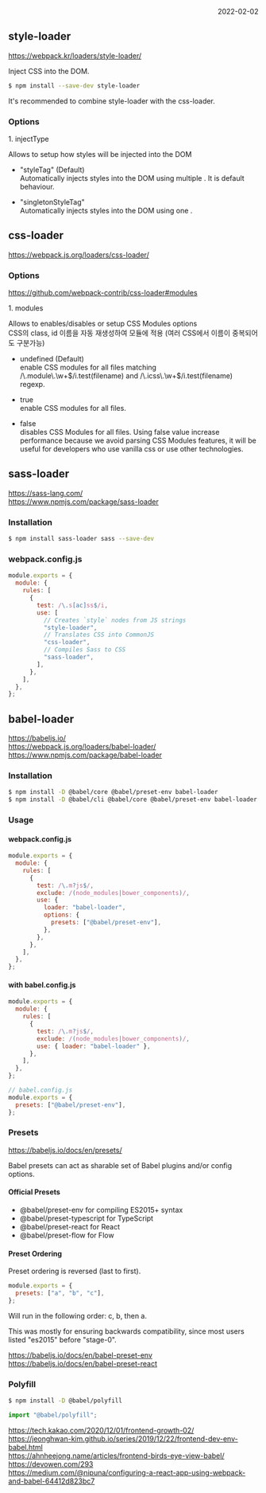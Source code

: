 <p style="text-align: right">2022-02-02</p>

## style-loader

https://webpack.kr/loaders/style-loader/

Inject CSS into the DOM.

```bash
$ npm install --save-dev style-loader
```

It's recommended to combine style-loader with the css-loader.

### Options

1\. injectType

Allows to setup how styles will be injected into the DOM

- "styleTag" (Default) \
  Automatically injects styles into the DOM using multiple <style></style>. It is default behaviour.

- "singletonStyleTag" \
  Automatically injects styles into the DOM using one <style></style>.

## css-loader

https://webpack.js.org/loaders/css-loader/

### Options

https://github.com/webpack-contrib/css-loader#modules

1\. modules

Allows to enables/disables or setup CSS Modules options \
CSS의 class, id 이름을 자동 재생성하여 모듈에 적용 (여러 CSS에서 이름이 중복되어도 구분가능)

- undefined (Default) \
  enable CSS modules for all files matching /\\.module\\.\w+\$/i.test(filename) and /\\.icss\\.\\w+$/i.test(filename) regexp.

- true \
  enable CSS modules for all files.

- false \
  disables CSS Modules for all files. Using false value increase performance because we avoid parsing CSS Modules features, it will be useful for developers who use vanilla css or use other technologies.

## sass-loader

https://sass-lang.com/ \
https://www.npmjs.com/package/sass-loader

### Installation

```bash
$ npm install sass-loader sass --save-dev
```

### webpack.config.js

```js
module.exports = {
  module: {
    rules: [
      {
        test: /\.s[ac]ss$/i,
        use: [
          // Creates `style` nodes from JS strings
          "style-loader",
          // Translates CSS into CommonJS
          "css-loader",
          // Compiles Sass to CSS
          "sass-loader",
        ],
      },
    ],
  },
};
```

## babel-loader

https://babeljs.io/ \
https://webpack.js.org/loaders/babel-loader/ \
https://www.npmjs.com/package/babel-loader

### Installation

```bash
$ npm install -D @babel/core @babel/preset-env babel-loader
$ npm install -D @babel/cli @babel/core @babel/preset-env babel-loader
```

### Usage

#### webpack.config.js

```js
module.exports = {
  module: {
    rules: [
      {
        test: /\.m?js$/,
        exclude: /(node_modules|bower_components)/,
        use: {
          loader: "babel-loader",
          options: {
            presets: ["@babel/preset-env"],
          },
        },
      },
    ],
  },
};
```

#### with babel.config.js

```js
module.exports = {
  module: {
    rules: [
      {
        test: /\.m?js$/,
        exclude: /(node_modules|bower_components)/,
        use: { loader: "babel-loader" },
      },
    ],
  },
};
```

```js
// babel.config.js
module.exports = {
  presets: ["@babel/preset-env"],
};
```

### Presets

https://babeljs.io/docs/en/presets/

Babel presets can act as sharable set of Babel plugins and/or config options.

#### Official Presets

- @babel/preset-env for compiling ES2015+ syntax
- @babel/preset-typescript for TypeScript
- @babel/preset-react for React
- @babel/preset-flow for Flow

#### Preset Ordering

Preset ordering is reversed (last to first).

```js
module.exports = {
  presets: ["a", "b", "c"],
};
```

Will run in the following order: c, b, then a.

This was mostly for ensuring backwards compatibility, since most users listed "es2015" before "stage-0".

https://babeljs.io/docs/en/babel-preset-env \
https://babeljs.io/docs/en/babel-preset-react

### Polyfill

```bash
$ npm install -D @babel/polyfill
```

```js
import "@babel/polyfill";
```

https://tech.kakao.com/2020/12/01/frontend-growth-02/ \
https://jeonghwan-kim.github.io/series/2019/12/22/frontend-dev-env-babel.html \
https://ahnheejong.name/articles/frontend-birds-eye-view-babel/ \
https://devowen.com/293 \
https://medium.com/@nipuna/configuring-a-react-app-using-webpack-and-babel-64412d823bc7
